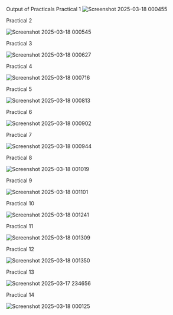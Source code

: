 Output of Practicals
Practical 1
![Screenshot 2025-03-18 000455](https://github.com/user-attachments/assets/fa4eed74-3610-4d92-8afc-855ec03b7a61)

Practical 2

![Screenshot 2025-03-18 000545](https://github.com/user-attachments/assets/60b99ffd-b720-4bb6-bb64-3cecc042c49b)

 Practical 3

 ![Screenshot 2025-03-18 000627](https://github.com/user-attachments/assets/d8d9fe9c-4979-44a1-9ff9-d919e4a33274)

 Practical 4

 ![Screenshot 2025-03-18 000716](https://github.com/user-attachments/assets/7fb10cd8-c365-4c27-ae24-eb27ea623f7e)

Practical 5

  ![Screenshot 2025-03-18 000813](https://github.com/user-attachments/assets/d8835ca4-7957-47b7-8ad2-ba6c2b2f69f7)

Practical 6

 ![Screenshot 2025-03-18 000902](https://github.com/user-attachments/assets/2c51eb9d-fa5a-42d4-8e74-eaa081f74f28)

Practical 7

  ![Screenshot 2025-03-18 000944](https://github.com/user-attachments/assets/c65c7859-ad83-42cd-8a82-1a5dea9dec96)

Practical 8

  ![Screenshot 2025-03-18 001019](https://github.com/user-attachments/assets/1ee79b6e-88a2-4f87-b121-0dd48a3a57af)

 Practical 9
 
 ![Screenshot 2025-03-18 001101](https://github.com/user-attachments/assets/000b630a-7d6f-4a41-a55f-b8e687d44304)

 Practical 10

![Screenshot 2025-03-18 001241](https://github.com/user-attachments/assets/8e2cab29-33c4-4ee7-b7f8-23b76c5800b2)

 Practical 11

 ![Screenshot 2025-03-18 001309](https://github.com/user-attachments/assets/be09fad9-f618-4bf2-bfea-a80cd407655b)

 Practical 12

  ![Screenshot 2025-03-18 001350](https://github.com/user-attachments/assets/3a3c052d-2697-4122-bd42-04bb79d8bf71)

  Practical 13

  ![Screenshot 2025-03-17 234656](https://github.com/user-attachments/assets/1c3e044a-4477-496e-a1a2-b121ea1db6c3)


 Practical 14

 ![Screenshot 2025-03-18 000125](https://github.com/user-attachments/assets/61de0a9f-b2aa-42ea-829a-5ae5301a9eb7)



